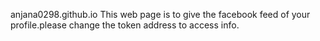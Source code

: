  anjana0298.github.io
 This web page is to give the facebook feed of your profile.please change the token address to access info.
